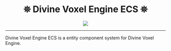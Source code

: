 <h1 align="center">
 ⛯ Divine Voxel Engine ECS ⛯
</h1>

<p align="center">
<img src="https://divine-star-software.github.io/DigitalAssets/images/logo-small.png">
</p>

---

Divine Voxel Engine ECS is a entity component system for Divine Voxel Engine. 

